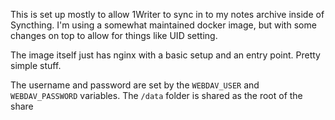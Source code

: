 This is set up mostly to allow 1Writer to sync in to my notes archive inside of Syncthing. I'm using a somewhat maintained docker image, but with some changes on top to allow for things like UID setting.

The image itself just has nginx with a basic setup and an entry point. Pretty simple stuff.

The username and password are set by the `WEBDAV_USER` and `WEBDAV_PASSWORD` variables. The `/data` folder is shared as the root of the share
